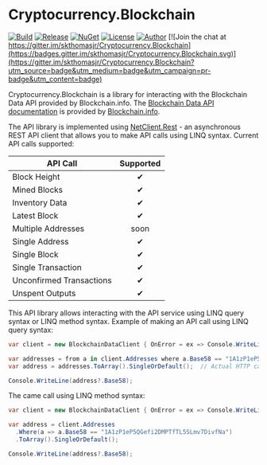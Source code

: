 # Cryptocurrency.Blockchain

[![Build](https://ci.appveyor.com/api/projects/status/y1rox466gbqe3j98?svg=true)](https://ci.appveyor.com/project/skthomasjr/cryptocurrency-blockchain)
[![Release](https://img.shields.io/github/release/skthomasjr/Cryptocurrency.Blockchain.svg?maxAge=2592000)](https://github.com/skthomasjr/Cryptocurrency.Blockchain/releases)
[![NuGet](https://img.shields.io/nuget/v/Cryptocurrency.Blockchain.svg)](https://www.nuget.org/packages/Cryptocurrency.Blockchain)
[![License](https://img.shields.io/github/license/skthomasjr/Cryptocurrency.Blockchain.svg?maxAge=2592000)](LICENSE.md)
[![Author](https://img.shields.io/badge/author-Scott%20K.%20Thomas%2C%20Jr.-blue.svg?maxAge=2592000)](https://www.linkedin.com/in/skthomasjr)
[![Join the chat at https://gitter.im/skthomasjr/Cryptocurrency.Blockchain](https://badges.gitter.im/skthomasjr/Cryptocurrency.Blockchain.svg)](https://gitter.im/skthomasjr/Cryptocurrency.Blockchain?utm_source=badge&utm_medium=badge&utm_campaign=pr-badge&utm_content=badge)

Cryptocurrency.Blockchain is a library for interacting with the Blockchain Data API provided by Blockchain.info. The [Blockchain Data API documentation](https://blockchain.info/api/blockchain_api) is provided by [Blockchain.info](https://blockchain.info).

The API library is implemented using [NetClient.Rest](https://github.com/skthomasjr/NetClient.Rest) - an asynchronous REST API client that allows you to make API calls using LINQ syntax. Current API calls supported:

API Call | Supported
--- | :---:
Block Height | ✔
Mined Blocks | ✔
Inventory Data | ✔
Latest Block | ✔
Multiple Addresses | soon
Single Address | ✔
Single Block | ✔
Single Transaction | ✔
Unconfirmed Transactions | ✔
Unspent Outputs | ✔

This API library allows interacting with the API service using LINQ query syntax or LINQ method syntax. Example of making an API call using LINQ query syntax:
```c#
var client = new BlockchainDataClient { OnError = ex => Console.WriteLine(ex.Message) };

var addresses = from a in client.Addresses where a.Base58 == "1A1zP1eP5QGefi2DMPTfTL5SLmv7DivfNa" select a;
var address = addresses.ToArray().SingleOrDefault();  // Actual HTTP call not made until we enumerate here.

Console.WriteLine(address?.Base58);
```
The came call using LINQ method syntax:
```c#
var client = new BlockchainDataClient { OnError = ex => Console.WriteLine(ex.Message) };

var address = client.Addresses
  .Where(a => a.Base58 == "1A1zP1eP5QGefi2DMPTfTL5SLmv7DivfNa")
  .ToArray().SingleOrDefault();

Console.WriteLine(address?.Base58);
```
